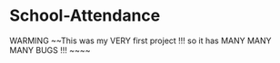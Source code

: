 # School-Attendance
WARMING ~~This was my VERY first project !!! so it has MANY MANY MANY BUGS !!! ~~~~
